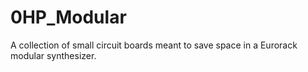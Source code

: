 # 0HP_Modular
A collection of small circuit boards meant to save space in a Eurorack modular synthesizer.
